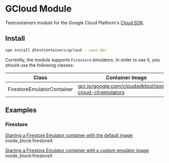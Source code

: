# GCloud Module

Testcontainers module for the Google Cloud Platform's [Cloud SDK](https://cloud.google.com/sdk/).

## Install

```bash
npm install @testcontainers/gcloud --save-dev
```


Currently, the module supports `Firestore` emulators. In order to use it, you should use the following classes:

Class | Container Image
-|-
FirestoreEmulatorContainer | [gcr.io/google.com/cloudsdktool/google-cloud-cli:emulators](https://gcr.io/google.com/cloudsdktool/google-cloud-cli)

## Examples

### Firestore

<!--codeinclude-->
[Starting a Firestore Emulator container with the default image](../../packages/modules/gcloud/src/firestore-emulator-container.test.ts) inside_block:firestore4
<!--/codeinclude-->

<!--codeinclude-->
[Starting a Firestore Emulator container with a custom emulator image](../../packages/modules/gcloud/src/firestore-emulator-container.test.ts) inside_block:firestore5
<!--/codeinclude-->
